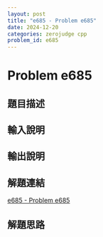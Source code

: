 ```yaml
---
layout: post
title: "e685 - Problem e685"
date: 2024-12-20
categories: zerojudge cpp
problem_id: e685
---
```


# Problem e685

## 題目描述



## 輸入說明



## 輸出說明



## 解題連結

[e685 - Problem e685](https://zerojudge.tw/ShowProblem?problemid=e685)

## 解題思路

